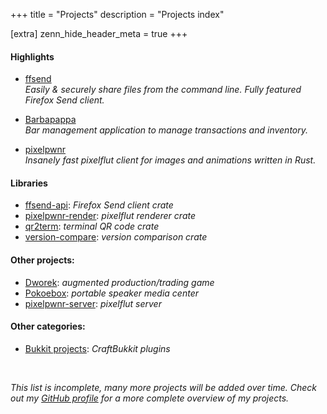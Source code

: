 +++
title = "Projects"
description = "Projects index"

[extra]
zenn_hide_header_meta = true
+++

#### Highlights

- [ffsend](@/projects/ffsend.md)  
    _Easily &amp; securely share files from the command line. Fully featured Firefox Send client._

- [Barbapappa](@/projects/barbapappa.md)  
    _Bar management application to manage transactions and inventory._

- [pixelpwnr](@/projects/pixelpwnr.md)  
    _Insanely fast pixelflut client for images and animations written in Rust._

#### Libraries

- [ffsend-api](@/projects/ffsend-api.md): _Firefox Send client crate_
- [pixelpwnr-render](@/projects/pixelpwnr-render.md): _pixelflut renderer crate_
- [qr2term](@/projects/qr2term.md): _terminal QR code crate_
- [version-compare](@/projects/version-compare.md): _version comparison crate_

#### Other projects:

- [Dworek](@/projects/dworek.md): _augmented production/trading game_
- [Pokoebox](@/projects/pokoebox.md): _portable speaker media center_
- [pixelpwnr-server](@/projects/pixelpwnr-server.md): _pixelflut server_

#### Other categories:

- [Bukkit projects](@/projects/bukkit.md):  _CraftBukkit plugins_

<br>

_This list is incomplete, many more projects will be added over time. Check out
my [GitHub profile][github] for a more complete overview of my projects._

[github]: https://github.com/timvisee/
